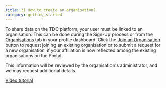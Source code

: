 ```yaml
---
title: 3) How to create an organisation?
category: getting_started
---
```

To share data on the TDC platform, your user must be linked to an organisation. This can be done during the Sign-Up process or from the [Organisations](https://tdc-data-portal.vercel.app/dashboard/organizations) tab in your profile dashboard. Click the [Join an Organisation](https://tdc-data-portal.vercel.app/dashboard/organizations) button to request joining an existing organisation or to submit a request for a new organisation, if your affiliation is now reflected among the existing organisations on the Portal.

This information will be reviewed by the organisation's administrator, and we may request additional details.

[Video tutorial](https://github.com/user-attachments/assets/73379a34-a198-4e62-a7a3-56b415b5141b)
